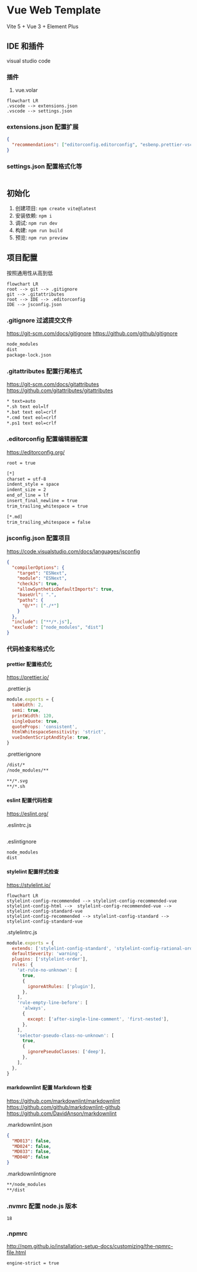# Vue Web Template

Vite 5 + Vue 3 + Element Plus

## IDE 和插件

visual studio code

### 插件

1. vue.volar

```mermaid
flowchart LR
.vscode --> extensions.json
.vscode --> settings.json
```

### extensions.json 配置扩展

```json
{
  "recommendations": ["editorconfig.editorconfig", "esbenp.prettier-vscode", "dbaeumer.vscode-eslint", "stylelint.vscode-stylelint", "davidanson.vscode-markdownlint", "vue.volar"]
}
```

### settings.json 配置格式化等

```json

```

## 初始化

1. 创建项目: `npm create vite@latest`
1. 安装依赖: `npm i`
1. 调试: `npm run dev`
1. 构建: `npm run build`
1. 预览: `npm run preview`

## 项目配置

按照通用性从高到低

```mermaid
flowchart LR
root --> git --> .gitignore
git --> .gitattributes
root --> IDE --> .editorconfig
IDE --> jsconfig.json
```

### .gitignore 过滤提交文件

<https://git-scm.com/docs/gitignore>
<https://github.com/github/gitignore>

```bash
node_modules
dist
package-lock.json
```

### .gitattributes 配置行尾格式

<https://git-scm.com/docs/gitattributes>
<https://github.com/gitattributes/gitattributes>

```bash
* text=auto
*.sh text eol=lf
*.bat text eol=crlf
*.cmd text eol=crlf
*.ps1 text eol=crlf
```

### .editorconfig 配置编辑器配置

<https://editorconfig.org/>

```bash
root = true

[*]
charset = utf-8
indent_style = space
indent_size = 2
end_of_line = lf
insert_final_newline = true
trim_trailing_whitespace = true

[*.md]
trim_trailing_whitespace = false
```

### jsconfig.json 配置项目

<https://code.visualstudio.com/docs/languages/jsconfig>

```json
{
  "compilerOptions": {
    "target": "ESNext",
    "module": "ESNext",
    "checkJs": true,
    "allowSyntheticDefaultImports": true,
    "baseUrl": ".",
    "paths": {
      "@/*": ["./*"]
    }
  },
  "include": ["**/*.js"],
  "exclude": ["node_modules", "dist"]
}
```

### 代码检查和格式化

#### prettier 配置格式化

<https://prettier.io/>

.prettier.js

```js
module.exports = {
  tabWidth: 2,
  semi: true,
  printWidth: 120,
  singleQuote: true,
  quoteProps: 'consistent',
  htmlWhitespaceSensitivity: 'strict',
  vueIndentScriptAndStyle: true,
}
```

.prettierignore

```bash
/dist/*
/node_modules/**

**/*.svg
**/*.sh
```

#### eslint 配置代码检查

<https://eslint.org/>

.eslintrc.js

```js

```

.eslintignore

```bash
node_modules
dist
```

#### stylelint 配置样式检查

<https://stylelint.io/>

```mermaid
flowchart LR
stylelint-config-recommended --> stylelint-config-recommended-vue
stylelint-config-html -->  stylelint-config-recommended-vue --> stylelint-config-standard-vue
stylelint-config-recommended --> stylelint-config-standard --> stylelint-config-standard-vue
```

.stylelintrc.js

```js
module.exports = {
  extends: ['stylelint-config-standard', 'stylelint-config-rational-order', 'stylelint-config-prettier', 'stylelint-config-recommended-vue'],
  defaultSeverity: 'warning',
  plugins: ['stylelint-order'],
  rules: {
    'at-rule-no-unknown': [
      true,
      {
        ignoreAtRules: ['plugin'],
      },
    ],
    'rule-empty-line-before': [
      'always',
      {
        except: ['after-single-line-comment', 'first-nested'],
      },
    ],
    'selector-pseudo-class-no-unknown': [
      true,
      {
        ignorePseudoClasses: ['deep'],
      },
    ],
  },
}
```

#### markdownlint 配置 Markdown 检查

<https://github.com/markdownlint/markdownlint>
<https://github.com/github/markdownlint-github>
<https://github.com/DavidAnson/markdownlint>

.markdownlint.json

```json
{
  "MD013": false,
  "MD024": false,
  "MD033": false,
  "MD040": false
}
```

.markdownlintignore

```bash
**/node_modules
**/dist
```

### .nvmrc 配置 node.js 版本

```bash
18
```

### .npmrc

<http://npm.github.io/installation-setup-docs/customizing/the-npmrc-file.html>

```bash
engine-strict = true
```
